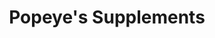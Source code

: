 ---
title: "Popeye's Supplements"
url: /medicine-hat/popeyes-supplements/
shop: Nahrungsergänzung
---